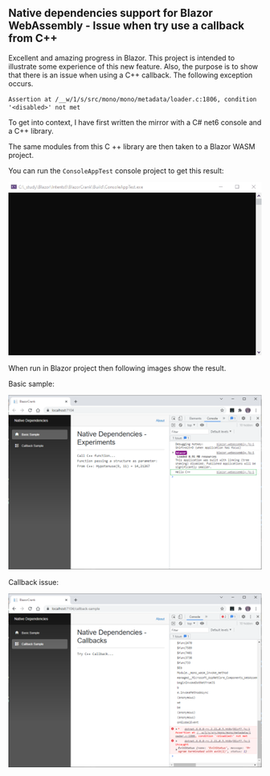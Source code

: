 ## Native dependencies support for Blazor WebAssembly - Issue when try use a callback from C++

Excellent and amazing progress in Blazor. This project is intended to illustrate some experience of this new feature. Also, the purpose is to show that there is an issue when using a C++ callback. The following exception occurs.
 
```
Assertion at /__w/1/s/src/mono/mono/metadata/loader.c:1806, condition '<disabled>' not met
```
To get into context, I have first written the mirror with a C# net6 console and a C++ library. 
 
The same modules from this C ++ library are then taken to a Blazor WASM project.
 
You can run the ```ConsoleAppTest``` console project to get this result:

![Console Test](https://github.com/harveytriana/BlazorCrank/blob/master/Images/cs-cpp-console.gif)
 
When run in Blazor project then following images show the result.

Basic sample:

![Basic Sample](https://github.com/harveytriana/BlazorCrank/blob/master/Images/bz-cpp-1.png)

Callback issue:

![Callback Sample](https://github.com/harveytriana/BlazorCrank/blob/master/Images/bz-cpp-2.png)



